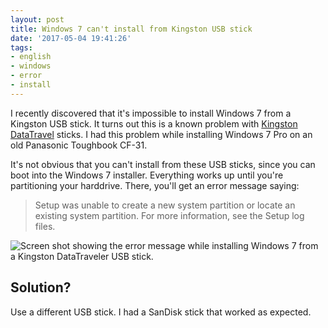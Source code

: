 ```yaml
---
layout: post
title: Windows 7 can't install from Kingston USB stick
date: '2017-05-04 19:41:26'
tags:
- english
- windows
- error
- install
---
```


I recently discovered that it's impossible to install Windows 7 from a Kingston USB stick. It turns out this is a known problem with [Kingston](https://blogs.technet.microsoft.com/asiasupp/2012/03/06/error-we-couldnt-create-a-new-partition-or-locate-an-existing-one-for-more-information-see-the-setup-log-files-when-you-try-to-install-windows-8-cp/) [DataTravel](https://superuser.com/a/789435/117037) sticks. I had this problem while installing Windows 7 Pro on an old Panasonic Toughbook CF-31.

It's not obvious that you can't install from these USB sticks, since you can boot into the Windows 7 installer. Everything works up until you're partitioning your harddrive. There, you'll get an error message saying:

> Setup was unable to create a new system partition or locate an existing system partition. For more information, see the Setup log files.

![Screen shot showing the error message while installing Windows 7 from a Kingston DataTraveler USB stick.](/content/images/2017/05/Windows-7-Install-error---Setup-was-unable-to-create-a-new-system-partition-or-locate-an-existing-system-partition.-For-more-information--see-the-Setup-log-files.-1.jpg)

## Solution?
Use a different USB stick. I had a SanDisk stick that worked as expected.
